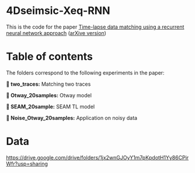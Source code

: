# 4Dseimsic-Xeq-RNN

This is the code for the paper [Time-lapse data matching using a recurrent neural network approach](https://library.seg.org/doi/epub/10.1190/geo2021-0487.1) ([arXive version](https://arxiv.org/abs/2204.00941))





# Table of contents 
The folders correspond to the following experiments in the paper:


**:open_file_folder:  two_traces:**  Matching two traces

**:open_file_folder:  Otway_20samples:** Otway model 
    
**:open_file_folder:  SEAM_20sample:** SEAM TL model

**:open_file_folder:  Noise_Otway_20samples:** Application on noisy data



 # Data 
https://drive.google.com/drive/folders/1jx2wnGJOyY1m7pKpdotH1Yy86CPirWfr?usp=sharing 

 
